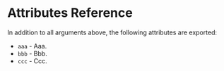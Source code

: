 # Attributes Reference

In addition to all arguments above, the following attributes are exported:

* `aaa` - Aaa.
* `bbb` - Bbb.
* `ccc` - Ccc.
